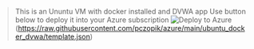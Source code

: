 >This is an Ununtu VM with docker installed and DVWA app
Use button below to deploy it into your Azure subscription
![Deploy to Azure](https://aka.ms/deploytoazurebutton)(https://raw.githubusercontent.com/pczopik/azure/main/ubuntu_docker_dvwa/template.json)
  
